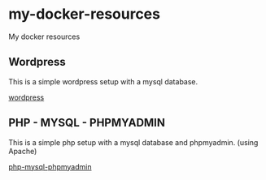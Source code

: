 # my-docker-resources
My docker resources

## Wordpress 
This is a simple wordpress setup with a mysql database.

[wordpress](wordpress/docker-compose.yml)

## PHP - MYSQL - PHPMYADMIN
This is a simple php setup with a mysql database and phpmyadmin. (using Apache)

[php-mysql-phpmyadmin](PHP_MYSQL_PHPMYADMIN)
